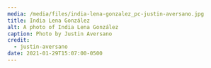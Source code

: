 ```yaml
---
media: /media/files/india-lena-gonzalez_pc-justin-aversano.jpg
title: India Lena González
alt: A photo of India Lena González
caption: Photo by Justin Aversano
credit:
  - justin-aversano
date: 2021-01-29T15:07:00-0500
---
```


